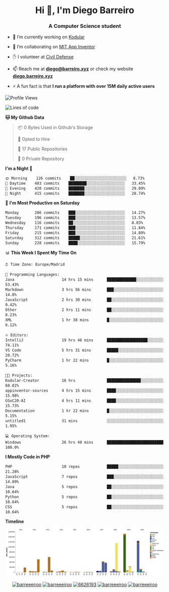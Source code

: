 <h1 align="center">Hi 👋, I'm Diego Barreiro</h1>
<h3 align="center">A Computer Science student</h3>

- 🔭 I’m currently working on [Kodular](https://www.kodular.io)

- 👯 I’m collaborating on [MIT App Inventor](https://github.com/mit-cml/appinventor-sources)

- ✋ I volunteer at [Civil Defense](https://proteccioncivil.sdc.gal)

- 📫 Reach me at **diego@barreiro.xyz** or check my website **[diego.barreiro.xyz](https://diego.barreiro.xyz)**

- ⚡ A fun fact is that **I run a platform with over 15M daily active users**

<!--START_SECTION:waka-->
![Profile Views](http://img.shields.io/badge/Profile%20Views-59-blue)

![Lines of code](https://img.shields.io/badge/From%20Hello%20World%20I%27ve%20Written-18.6%20million%20lines%20of%20code-blue)

**🐱 My Github Data** 

> 📦 0 Bytes Used in Github's Storage 
 > 
> 💼 Opted to Hire
 > 
> 📜 17 Public Repositories
 > 
> 🔑 0 Private Repository 
 > 
**I'm a Night 🦉** 

```text
🌞 Morning    126 commits    ██░░░░░░░░░░░░░░░░░░░░░░░   8.73% 
🌆 Daytime    483 commits    ████████░░░░░░░░░░░░░░░░░   33.45% 
🌃 Evening    420 commits    ███████░░░░░░░░░░░░░░░░░░   29.09% 
🌙 Night      415 commits    ███████░░░░░░░░░░░░░░░░░░   28.74%

```
📅 **I'm Most Productive on Saturday** 

```text
Monday       206 commits    ███░░░░░░░░░░░░░░░░░░░░░░   14.27% 
Tuesday      196 commits    ███░░░░░░░░░░░░░░░░░░░░░░   13.57% 
Wednesday    116 commits    ██░░░░░░░░░░░░░░░░░░░░░░░   8.03% 
Thursday     171 commits    ███░░░░░░░░░░░░░░░░░░░░░░   11.84% 
Friday       215 commits    ███░░░░░░░░░░░░░░░░░░░░░░   14.89% 
Saturday     312 commits    █████░░░░░░░░░░░░░░░░░░░░   21.61% 
Sunday       228 commits    ████░░░░░░░░░░░░░░░░░░░░░   15.79%

```


📊 **This Week I Spent My Time On** 

```text
⌚︎ Time Zone: Europe/Madrid

💬 Programming Languages: 
Java                     14 hrs 15 mins      █████████████░░░░░░░░░░░░   53.43% 
Markdown                 3 hrs 56 mins       ███░░░░░░░░░░░░░░░░░░░░░░   14.8% 
JavaScript               2 hrs 30 mins       ██░░░░░░░░░░░░░░░░░░░░░░░   9.42% 
Other                    2 hrs 11 mins       ██░░░░░░░░░░░░░░░░░░░░░░░   8.23% 
XML                      1 hr 38 mins        █░░░░░░░░░░░░░░░░░░░░░░░░   6.12%

🔥 Editors: 
IntelliJ                 19 hrs 46 mins      ██████████████████░░░░░░░   74.11% 
VS Code                  5 hrs 31 mins       █████░░░░░░░░░░░░░░░░░░░░   20.72% 
PyCharm                  1 hr 22 mins        █░░░░░░░░░░░░░░░░░░░░░░░░   5.16%

🐱‍💻 Projects: 
Kodular-Creator          16 hrs              ███████████████░░░░░░░░░░   60.02% 
appinventor-sources      4 hrs 15 mins       ████░░░░░░░░░░░░░░░░░░░░░   15.98% 
GSoC20-AI                4 hrs 11 mins       ████░░░░░░░░░░░░░░░░░░░░░   15.73% 
Documentation            1 hr 22 mins        █░░░░░░░░░░░░░░░░░░░░░░░░   5.15% 
untitled1                31 mins             ░░░░░░░░░░░░░░░░░░░░░░░░░   1.95%

💻 Operating System: 
Windows                  26 hrs 40 mins      █████████████████████████   100.0%

```

**I Mostly Code in PHP** 

```text
PHP                      10 repos            █████░░░░░░░░░░░░░░░░░░░░   21.28% 
JavaScript               7 repos             ███░░░░░░░░░░░░░░░░░░░░░░   14.89% 
Java                     5 repos             ██░░░░░░░░░░░░░░░░░░░░░░░   10.64% 
Python                   5 repos             ██░░░░░░░░░░░░░░░░░░░░░░░   10.64% 
CSS                      5 repos             ██░░░░░░░░░░░░░░░░░░░░░░░   10.64%

```


**Timeline**

![Chart not found](https://github.com/barreeeiroo/barreeeiroo/blob/master/charts/bar_graph.png) 


<!--END_SECTION:waka-->

<p align="center">
<a href="https://twitter.com/barreeeiroo" target="blank"><img align="center" src="https://cdn.jsdelivr.net/npm/simple-icons@3.0.1/icons/twitter.svg" alt="barreeeiroo" height="20" width="20" /></a>
<a href="https://linkedin.com/in/barreeeiroo" target="blank"><img align="center" src="https://cdn.jsdelivr.net/npm/simple-icons@3.0.1/icons/linkedin.svg" alt="barreeeiroo" height="20" width="20" /></a>
<a href="https://stackoverflow.com/users/6626193" target="blank"><img align="center" src="https://cdn.jsdelivr.net/npm/simple-icons@3.0.1/icons/stackoverflow.svg" alt="6626193" height="20" width="20" /></a>
<a href="https://fb.com/barreeeiroo" target="blank"><img align="center" src="https://cdn.jsdelivr.net/npm/simple-icons@3.0.1/icons/facebook.svg" alt="barreeeiroo" height="20" width="20" /></a>
<a href="https://instagram.com/barreeeiroo" target="blank"><img align="center" src="https://cdn.jsdelivr.net/npm/simple-icons@3.0.1/icons/instagram.svg" alt="barreeeiroo" height="20" width="20" /></a>
</p>
